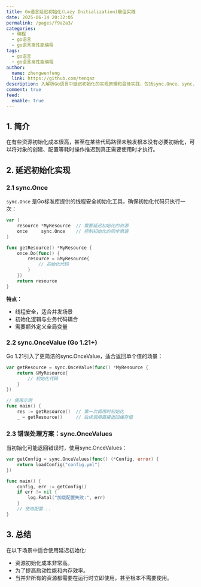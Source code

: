 ```yaml
---
title: Go语言延迟初始化(Lazy Initialization)最佳实践
date: 2025-06-14 20:32:05
permalink: /pages/f9a2a3/
categories:
  - 编程
  - go语言
  - go语言高性能编程
tags:
  - go语言
  - go语言高性能编程
author: 
  name: zhengwenfeng
  link: https://github.com/tenqaz
description: 入解析Go语言中延迟初始化的实现原理和最佳实践，包括sync.Once、sync.OnceValue和sync.OnceValues的使用场景和性能优势
comment: true
feed: 
  enable: true
---
```



## 1. 简介

在有些资源初始化成本很高，甚至在某些代码路径未触发根本没有必要初始化，可以将对象的创建、配置等耗时操作推迟到真正需要使用时才执行。

## 2. 延迟初始化实现

### 2.1 sync.Once

`sync.Once` 是Go标准库提供的线程安全初始化工具，确保初始化代码只执行一次：

```go
var (
    resource *MyResource  // 需要延迟初始化的资源
    once     sync.Once    // 控制初始化的同步原语
)

func getResource() *MyResource {
    once.Do(func() {
        resource = &MyResource{
            // 初始化代码
        }
    })
    return resource
}
```

**特点：**

* 线程安全，适合并发场景
* 初始化逻辑与业务代码耦合
* 需要额外定义全局变量



### 2.2 sync.OnceValue (Go 1.21+)

Go 1.21引入了更简洁的sync.OnceValue，适合返回单个值的场景：

```go
var getResource = sync.OnceValue(func() *MyResource {
    return &MyResource{
        // 初始化代码
    }
})

// 使用示例
func main() {
    res := getResource()  // 第一次调用时初始化
    _ = getResource()     // 后续调用直接返回缓存值
```

### 2.3 错误处理方案：sync.OnceValues

当初始化可能返回错误时，使用sync.OnceValues：

```go
var getConfig = sync.OnceValues(func() (*Config, error) {
    return loadConfig("config.yml")
})

func main() {
    config, err := getConfig()
    if err != nil {
        log.Fatal("加载配置失败:", err)
    }
    // 使用配置...
}
```


## 3. 总结

在以下场景中适合使用延迟初始化:

* 资源初始化成本非常高。
* 为了提高启动性能和内存效率。
* 当并非所有的资源都需要在运行时立即使用，甚至根本不需要使用。